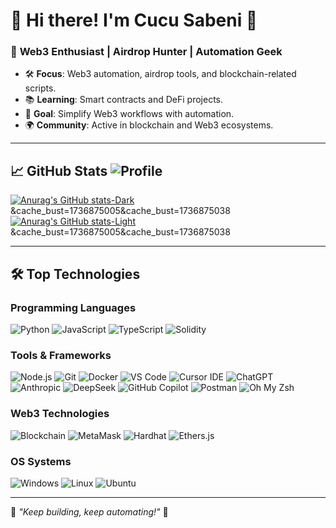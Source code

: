# 🌟 Hi there! I'm **Cucu Sabeni** 👋  

### 🚀 **Web3 Enthusiast | Airdrop Hunter | Automation Geek**

- 🛠 **Focus**: Web3 automation, airdrop tools, and blockchain-related scripts.  
- 📚 **Learning**: Smart contracts and DeFi projects.  
- 🎯 **Goal**: Simplify Web3 workflows with automation.  
- 🌍 **Community**: Active in blockchain and Web3 ecosystems.

---

## 📈 **GitHub Stats** ![Profile](https://komarev.com/ghpvc/?username=mbrx10&style=flat&color=blue)

[![Anurag's GitHub stats-Dark](https://github-readme-stats.vercel.app/api?username=mbrx10&show_icons=true&theme=dark#gh-dark-mode-only)](https://github.com/anuraghazra/github-readme-stats#gh-dark-mode-only)&cache_bust=1736875005&cache_bust=1736875038
[![Anurag's GitHub stats-Light](https://github-readme-stats.vercel.app/api?username=mbrx10&show_icons=true&theme=default#gh-light-mode-only)](https://github.com/anuraghazra/github-readme-stats#gh-light-mode-only)&cache_bust=1736875005&cache_bust=1736875038

---

## 🛠 **Top Technologies**

### Programming Languages
![Python](https://img.shields.io/badge/Python-3776AB?style=flat&logo=python&logoColor=white) 
![JavaScript](https://img.shields.io/badge/JavaScript-F7DF1E?style=flat&logo=javascript&logoColor=black) 
![TypeScript](https://img.shields.io/badge/TypeScript-007ACC?style=flat&logo=typescript&logoColor=white) 
![Solidity](https://img.shields.io/badge/Solidity-363636?style=flat&logo=solidity&logoColor=white)

### Tools & Frameworks
![Node.js](https://img.shields.io/badge/Node.js-339933?style=flat&logo=node.js&logoColor=white) 
![Git](https://img.shields.io/badge/Git-F05032?style=flat&logo=git&logoColor=white) 
![Docker](https://img.shields.io/badge/Docker-2496ED?style=flat&logo=docker&logoColor=white) 
![VS Code](https://img.shields.io/badge/VS%20Code-007ACC?style=flat&logo=visual-studio-code&logoColor=white) 
![Cursor IDE](https://img.shields.io/badge/Cursor%20IDE-2A2A72?style=flat&logo=cursor&logoColor=white) 
![ChatGPT](https://img.shields.io/badge/ChatGPT-1A1D4D?style=flat&logo=openai&logoColor=white) 
![Anthropic](https://img.shields.io/badge/Anthropic-0052CC?style=flat&logo=anthropic&logoColor=white) 
![DeepSeek](https://img.shields.io/badge/DeepSeek-551A8B?style=flat&logo=deepseek&logoColor=white) 
![GitHub Copilot](https://img.shields.io/badge/GitHub%20Copilot-1E7F66?style=flat&logo=github&logoColor=white)
![Postman](https://img.shields.io/badge/Postman-FF6C37?style=flat&logo=Postman&logoColor=white)
![Oh My Zsh](https://img.shields.io/badge/oh_my_zsh-1A2C34?style=flat&logo=ohmyzsh&logoColor=white)

### Web3 Technologies
![Blockchain](https://img.shields.io/badge/Blockchain-3C3C3D?style=flat&logo=ethereum&logoColor=white) 
![MetaMask](https://img.shields.io/badge/MetaMask-E2761B?style=flat&logo=metamask&logoColor=white) 
![Hardhat](https://img.shields.io/badge/Hardhat-F3BA2F?style=flat&logo=ethereum&logoColor=white) 
![Ethers.js](https://img.shields.io/badge/Ethers.js-764ABC?style=flat&logo=javascript&logoColor=white)

### OS Systems
![Windows](https://img.shields.io/badge/Windows-0078D6?style=flat&logo=windows&logoColor=white)
![Linux](https://img.shields.io/badge/Linux-FCC624?style=flat&logo=linux&logoColor=black)
![Ubuntu](https://img.shields.io/badge/Ubuntu-E95420?style=flat&logo=ubuntu&logoColor=white)

---

🚀 *"Keep building, keep automating!"* 🚀  
